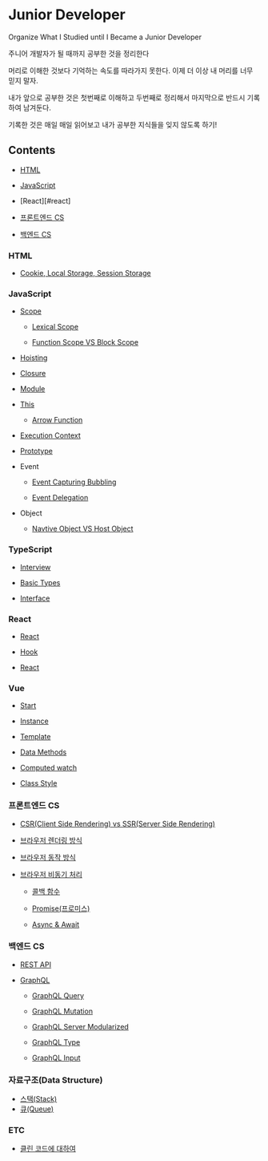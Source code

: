 # Junior Developer

Organize What I Studied until I Became a Junior Developer<br>

주니어 개발자가 될 때까지 공부한 것을 정리한다<br>

머리로 이해한 것보다 기억하는 속도를 따라가지 못한다. 이제 더 이상 내 머리를 너무 믿지 말자.<br>

내가 앞으로 공부한 것은 첫번째로 이해하고 두번째로 정리해서 마지막으로 반드시 기록하여 남겨둔다.<br>

기록한 것은 매일 매일 읽어보고 내가 공부한 지식들을 잊지 않도록 하기!<br>

## Contents

- [HTML](#HTML)

- [JavaScript](#JavaScript)

- [React][#react]

- [프론트엔드 CS](#프론트엔드-CS)

- [백엔드 CS](#백엔드-CS)

### HTML

- [Cookie, Local Storage, Session Storage](./Record/HTML/Storage/Storage.md)

### JavaScript

- [Scope](./Record/JavaScript/Scope/Scope.md)

  - [Lexical Scope](./Record/JavaScript/Scope/LexicalScope.md)

  - [Function Scope VS Block Scope](./Record/JavaScript/Scope/FVSB-Scope.md)

- [Hoisting](./Record/JavaScript/Hoisting/Hoisting.md)

- [Closure](./Record/JavaScript/Closure/Closure.md)

- [Module](./Record/JavaScript/Module/Module.md)

- [This](./Record/JavaScript/This/This.md)

  - [Arrow Function](./Record/JavaScript/This/ArrowFunction.md)

- [Execution Context](./Record/JavaScript/Context/Context.md)

- [Prototype](./Record/JavaScript/Prototype/Prototype.md)

- Event

  - [Event Capturing Bubbling](./Record/JavaScript/Event/Capturing-Bubbling.md)

  - [Event Delegation](./Record/JavaScript/Event/Delegation.md)

- Object

  - [Navtive Object VS Host Object](./Record/JavaScript/Object/Native-Host.md)

### TypeScript

- [Interview](./Record/TypeScript/Interview.md)

- [Basic Types](./Record/TypeScript/BasicTypes.md)

- [Interface](./Record/TypeScript/Interface.md)

### React

- [React](./Record/React/React.md)

- [Hook](./Record/React/Hook.md)

- [React](./Record/React/Experience.md)

### Vue

- [Start](./Record/Vue/Start.md)

- [Instance](./Record/Vue/Instance.md)

- [Template](./Record/Vue/Template.md)

- [Data Methods](./Record/Vue/Data-Methods.md)

- [Computed watch](./Record/Vue/Computed-watch.md)

- [Class Style](./Record/Vue/Class-style.md)

### 프론트엔드 CS

- [CSR(Client Side Rendering) vs SSR(Server Side Rendering)](./Record/FrontEnd/CSR-SSR/CSR-SSR.md)

- [브라우저 렌더링 방식](./Record/FrontEnd/Browser-Render/Browser-Render.md)

- [브라우저 동작 방식](./Record/FrontEnd/Browser-Action/Browser-Action.md)

- [브라우저 비동기 처리](./Record/FrontEnd/Asynchronous/Asynchronous.md)

  - [콜백 함수](./Record/FrontEnd/Asynchronous/Callback.md)

  - [Promise(프로미스)](./Record/FrontEnd/Asynchronous/Promise.md)

  - [Async & Await](./Record/FrontEnd/Asynchronous/Async-Await.md)

### 백엔드 CS

- [REST API](./Record/BackEnd/RestAPI/RestAPI.md)

- [GraphQL](./Record/BackEnd/GraphQL/GraphQL.md)

  - [GraphQL Query](./Record/BackEnd/GraphQL/Query.md)

  - [GraphQL Mutation](./Record/BackEnd/GraphQL/Mutation.md)

  - [GraphQL Server Modularized](./Record/BackEnd/GraphQL/Modularize.md)

  - [GraphQL Type](./Record/BackEnd/GraphQL/Type.md)

  - [GraphQL Input](./Record/BackEnd/GraphQL/Input.md)

### 자료구조(Data Structure)

- [스택(Stack)](./Record/DataStructure/Stack.md)
- [큐(Queue)](./Record/DataStructure/Queue.md)

### ETC

- [클린 코드에 대하여](./Record/ETC/CleanCode.md)
